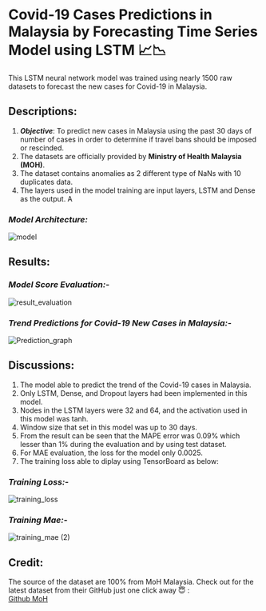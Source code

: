# **Covid-19 Cases Predictions in Malaysia by Forecasting Time Series Model using LSTM 📈📉**

This LSTM neural network model was trained using nearly 1500 raw datasets to forecast the new cases for Covid-19 in Malaysia.

## **Descriptions:**
1. **_Objective_**: To predict new cases in Malaysia using the past 30 days of number of cases in order to determine if travel bans should be imposed or rescinded.
2. The datasets are officially provided by **Ministry of Health Malaysia (MOH)**.
3. The dataset contains anomalies as 2 different type of NaNs with 10 duplicates data.
4. The layers used in the model training are input layers, LSTM and Dense as the output. A

### *Model Architecture:*
![model](https://github.com/user-attachments/assets/73d17436-fe60-48ff-b935-c321cf691e95)

## **Results:**  

### *Model Score Evaluation:-*
![result_evaluation](https://github.com/user-attachments/assets/e4f1bfeb-ed24-4da6-a809-00c0877f425f)

### *Trend Predictions for Covid-19 New Cases in Malaysia:-*
![Prediction_graph](https://github.com/user-attachments/assets/02478254-f099-493b-8cc4-7fa7383adff2)

## **Discussions:**
1. The model able to predict the trend of the Covid-19 cases in Malaysia.
2. Only LSTM, Dense, and Dropout layers had been implemented in this model.
3. Nodes in the LSTM layers were 32 and 64, and the activation used in this model was tanh.
4. Window size that set in this model was up to 30 days.
5. From the result can be seen that the MAPE error was 0.09% which lesser than 1% during the evaluation and by using test dataset.
6. For MAE evaluation, the loss for the model only 0.0025.
7. The training loss able to diplay using TensorBoard as below:
   
### *Training Loss:-*

![training_loss](https://github.com/user-attachments/assets/2c7cb7a2-329b-4c92-a638-37e2adc96dfa)

### *Training Mae:-*

![training_mae (2)](https://github.com/user-attachments/assets/6bd66910-97d7-4894-8cd2-89c64bf9ef2e)


## **Credit:**
The source of the dataset are 100% from MoH Malaysia.
Check out for the latest dataset from their GitHub just one click away 😇 :  
[Github MoH](https://github.com/MoH-Malaysia/covid19-public/tree/main/epidemic)
